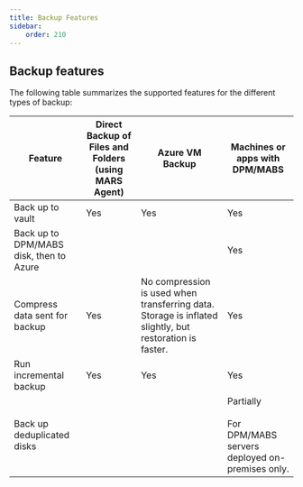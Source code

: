 ```yaml
---
title: Backup Features
sidebar:
    order: 210
---
```

## Backup features

The following table summarizes the supported features for the different types of backup:

| **Feature** | **Direct Backup of Files and Folders (using MARS Agent)** | **Azure VM Backup** | **Machines or apps with DPM/MABS** |
| --- | --- | --- | --- |
| Back up to vault | Yes | Yes | Yes |
| Back up to DPM/MABS disk, then to Azure |     |     | Yes |
| Compress data sent for backup | Yes | No compression is used when transferring data. Storage is inflated slightly, but restoration is faster. | Yes |
| Run incremental backup | Yes | Yes | Yes |
| Back up deduplicated disks |     |     | Partially  <br>  <br>For DPM/MABS servers deployed on-premises only. |